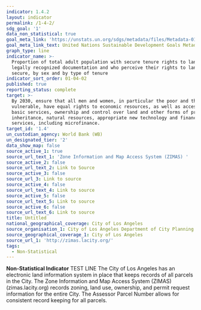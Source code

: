 ```yaml
---
indicator: 1.4.2
layout: indicator
permalink: /1-4-2/
sdg_goal: '1'
data_non_statistical: true
goal_meta_link: 'https://unstats.un.org/sdgs/metadata/files/Metadata-01-04-02.pdf'
goal_meta_link_text: United Nations Sustainable Development Goals Metadata (PDF 4.0 MB)
graph_type: line
indicator_name: >-
  Proportion of total adult population with secure tenure rights to land, with
  legally recognized documentation and who perceive their rights to land as
  secure, by sex and by type of tenure
indicator_sort_order: 01-04-02
published: true
reporting_status: complete
target: >-
  By 2030, ensure that all men and women, in particular the poor and the
  vulnerable, have equal rights to economic resources, as well as access to
  basic services, ownership and control over land and other forms of property,
  inheritance, natural resources, appropriate new technology and financial
  services, including microfinance.
target_id: '1.4'
un_custodian_agency: World Bank (WB)
un_designated_tier: '2'
data_show_map: false
source_active_1: true
source_url_text_1: 'Zone Information and Map Access System (ZIMAS) '
source_active_2: false
source_url_text_2: Link to Source
source_active_3: false
source_url_3: Link to source
source_active_4: false
source_url_text_4: Link to source
source_active_5: false
source_url_text_5: Link to source
source_active_6: false
source_url_text_6: Link to source
title: Untitled
national_geographical_coverage: City of Los Angeles
source_organisation_1: City of Los Angeles Department of City Planning
source_geographical_coverage_1: City of Los Angeles
source_url_1: 'http://zimas.lacity.org/'
tags:
  - Non-Statistical
---
```

**Non-Statistical Indicator**
TEST LINE
The City of Los Angeles has an electronic land information system in place that keeps records of all parcels in the City. The Zone Information and Map Access System (ZIMAS) (zimas.lacity.org) records zoning, land use, ownership, and permit request information for the entire City. The Assessor Parcel Number allows for consistent record keeping for all parcels.
